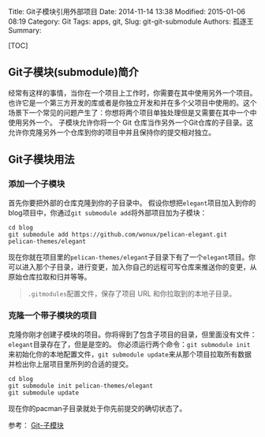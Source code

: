Title: Git子模块引用外部项目
Date: 2014-11-14 13:38
Modified: 2015-01-06 08:19
Category: Git
Tags: apps, git,
Slug: git-git-submodule
Authors: 孤逐王
Summary:

[TOC]

## Git子模块(submodule)简介

经常有这样的事情，当你在一个项目上工作时，你需要在其中使用另外一个项目。也许它是一个第三方开发的库或者是你独立开发和并在多个父项目中使用的。这个场景下一个常见的问题产生了：你想将两个项目单独处理但是又需要在其中一个中使用另外一个。
子模块允许你将一个 Git 仓库当作另外一个Git仓库的子目录。这允许你克隆另外一个仓库到你的项目中并且保持你的提交相对独立。


## Git子模块用法

### 添加一个子模块

首先你要把外部的仓库克隆到你的子目录中。
假设你想把`elegant`项目加入到你的blog项目中，你通过`git submodule add`将外部项目加为子模块：

```
cd blog
git submodule add https://github.com/wonux/pelican-elegant.git pelican-themes/elegant
```

现在你就在项目里的`pelican-themes/elegant`子目录下有了一个`elegant`项目。你可以进入那个子目录，进行变更，加入你自己的远程可写仓库来推送你的变更，从原始仓库拉取和归并等等。

> `.gitmodules`配置文件，保存了项目 URL 和你拉取到的本地子目录。

### 克隆一个带子模块的项目

克隆你刚才创建子模块的项目。你将得到了包含子项目的目录，但里面没有文件：`elegant`目录存在了，但是是空的。
你必须运行两个命令：`git submodule init`来初始化你的本地配置文件，`git submodule update`来从那个项目拉取所有数据并检出你上层项目里所列的合适的提交。

``` 
cd blog
git submodule init pelican-themes/elegant
git submodule update
```

现在你的pacman子目录就处于你先前提交的确切状态了。

参考：
[Git-子模块](http://git-scm.com/book/zh/v1/Git-%E5%B7%A5%E5%85%B7-%E5%AD%90%E6%A8%A1%E5%9D%97)